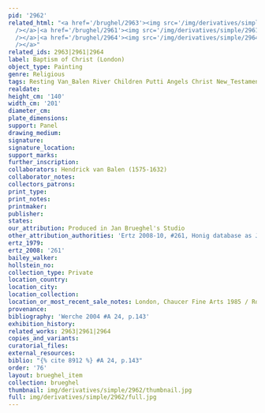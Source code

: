 ```yaml
---
pid: '2962'
related_html: "<a href='/brughel/2963'><img src='/img/derivatives/simple/2963/thumbnail.jpg'
  /></a>|<a href='/brughel/2961'><img src='/img/derivatives/simple/2961/thumbnail.jpg'
  /></a>|<a href='/brughel/2964'><img src='/img/derivatives/simple/2964/thumbnail.jpg'
  /></a>"
related_ids: 2963|2961|2964
label: Baptism of Christ (London)
object_type: Painting
genre: Religious
tags: Resting Van_Balen River Children Putti Angels Christ New_Testament
realdate: 
height_cm: '140'
width_cm: '201'
diameter_cm: 
plate_dimensions: 
support: Panel
drawing_medium: 
signature: 
signature_location: 
support_marks: 
further_inscription: 
collaborators: Hendrick van Balen (1575-1632)
collaborator_notes: 
collectors_patrons: 
print_type: 
print_notes: 
printmaker: 
publisher: 
states: 
our_attribution: Produced in Jan Brueghel's Studio
other_attribution_authorities: 'Ertz 2008-10, #261, Honig database as Jan and Studio'
ertz_1979: 
ertz_2008: '261'
bailey_walker: 
hollstein_no: 
collection_type: Private
location_country: 
location_city: 
location_collection: 
location_or_most_recent_sale_notes: London, Chaucer Fine Arts 1985 / Rome, Gasparrini
provenance: 
bibliography: 'Werche 2004 #A 24, p.143'
exhibition_history: 
related_works: 2963|2961|2964
copies_and_variants: 
curatorial_files: 
external_resources: 
biblio: "{% cite 8912 %} #A 24, p.143"
order: '76'
layout: brueghel_item
collection: brueghel
thumbnail: img/derivatives/simple/2962/thumbnail.jpg
full: img/derivatives/simple/2962/full.jpg
---
```

